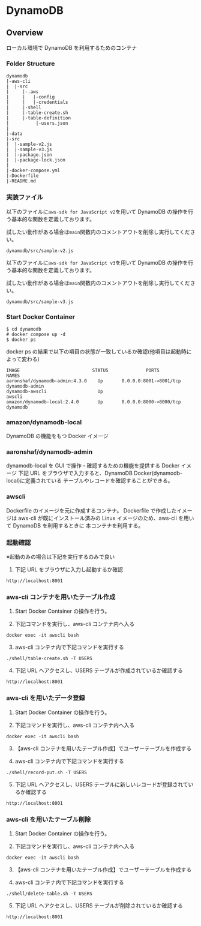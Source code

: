 # DynamoDB

## Overview

ローカル環境で DynamoDB を利用するためのコンテナ

### Folder Structure

```
dynamodb
|-aws-cli
|  |-src
|     |-.aws
|     |   |-config
|     |   |-credentials
|     |-shell
|     |-table-create.sh
|     |-table-definition
|          |-users.json
|
|-data
|-src
|  |-sample-v2.js
|  |-sample-v3.js
|  |-package.json
|  |-package-lock.json
|
|-docker-compose.yml
|-Dockerfile
|-README.md
```

### 実装ファイル

以下のファイルに`aws-sdk for JavaScript v2`を用いて DynamoDB の操作を行う基本的な関数を定義しております。

試したい動作がある場合は`main`関数内のコメントアウトを削除し実行してください。

`dynamodb/src/sample-v2.js`

以下のファイルに`aws-sdk for JavaScript v3`を用いて DynamoDB の操作を行う基本的な関数を定義しております。

試したい動作がある場合は`main`関数内のコメントアウトを削除し実行してください。

`dynamodb/src/sample-v3.js`

### Start Docker Container

```
$ cd dynamodb
# docker compose up -d
$ docker ps
```

docker ps の結果で以下の項目の状態が一致しているか確認(他項目は起動時によって変わる)

```
IMAGE                           STATUS              PORTS                              NAMES
aaronshaf/dynamodb-admin:4.3.0    Up       0.0.0.0:8001->8001/tcp       dynamodb-admin
dynamodb-awscli                   Up                                        awscli
amazon/dynamodb-local:2.4.0       Up       0.0.0.0:8000->8000/tcp          dynamodb
```

### amazon/dynamodb-local

DynamoDB の機能をもつ Docker イメージ

### aaronshaf/dynamodb-admin

dynamodb-local を GUI で操作・確認するための機能を提供する Docker イメージ
下記 URL をブラウザで入力すると、DynamoDB Docker(dynamodb-local)に定義されている
テーブルやレコードを確認することができる。

### awscli

Dockerfile のイメージを元に作成するコンテナ。
Dockerfile で作成したイメージは aws-cli が既にインストール済みの
Linux イメージのため、aws-cli を用いて DynamoDB を利用するときに
本コンテナを利用する。

### 起動確認

※起動のみの場合は下記を実行するのみで良い

1. 下記 URL をブラウザに入力し起動するか確認

```
http://localhost:8001
```

### aws-cli コンテナを用いたテーブル作成

1. Start Docker Container の操作を行う。

2. 下記コマンドを実行し、aws-cli コンテナ内へ入る

```
docker exec -it awscli bash
```

3. aws-cli コンテナ内で下記コマンドを実行する

```
./shell/table-create.sh -T USERS
```

4. 下記 URL へアクセスし、USERS テーブルが作成されているか確認する

```
http://localhost:8001
```

### aws-cli を用いたデータ登録

1. Start Docker Container の操作を行う。

2. 下記コマンドを実行し、aws-cli コンテナ内へ入る

```
docker exec -it awscli bash
```

3. 【aws-cli コンテナを用いたテーブル作成】でユーザーテーブルを作成する

4. aws-cli コンテナ内で下記コマンドを実行する

```
./shell/record-put.sh -T USERS
```

5. 下記 URL へアクセスし、USERS テーブルに新しいレコードが登録されているか確認する

```
http://localhost:8001
```

### aws-cli を用いたテーブル削除

1. Start Docker Container の操作を行う。

2. 下記コマンドを実行し、aws-cli コンテナ内へ入る

```
docker exec -it awscli bash
```

3. 【aws-cli コンテナを用いたテーブル作成】でユーザーテーブルを作成する

4. aws-cli コンテナ内で下記コマンドを実行する

```
./shell/delete-table.sh -T USERS
```

5. 下記 URL へアクセスし、USERS テーブルが削除されているか確認する

```
http://localhost:8001
```
